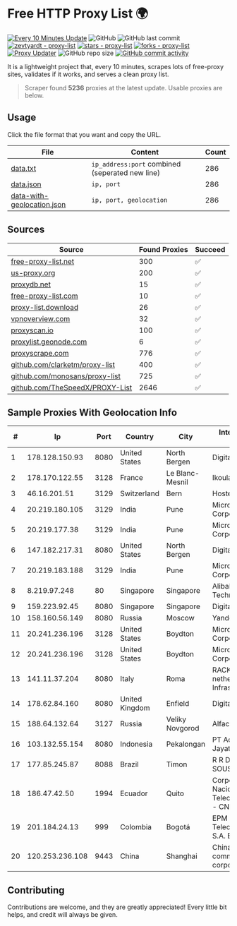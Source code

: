 
# Free HTTP Proxy List 🌍

[![Every 10 Minutes Update](https://github.com/mertguvencli/http-proxy-list/actions/workflows/main.yml/badge.svg?branch=main)](https://github.com/mertguvencli/http-proxy-list/actions/workflows/main.yml)
![GitHub](https://img.shields.io/github/license/mertguvencli/http-proxy-list)
![GitHub last commit](https://img.shields.io/github/last-commit/mertguvencli/http-proxy-list)
[![zevtyardt - proxy-list](https://img.shields.io/static/v1?label=zevtyardt&message=proxy-list&color=blue&logo=github)](https://github.com/zevtyardt/proxy-list "Go to GitHub repo")
[![stars - proxy-list](https://img.shields.io/github/stars/zevtyardt/proxy-list?style=social)](https://github.com/zevtyardt/proxy-list)
[![forks - proxy-list](https://img.shields.io/github/forks/zevtyardt/proxy-list?style=social)](https://github.com/zevtyardt/proxy-list)
[![Proxy Updater](https://github.com/zevtyardt/proxy-list/workflows/Proxy%20Updater/badge.svg)](https://github.com/zevtyardt/proxy-list/actions?query=workflow:"Proxy+Updater")
![GitHub repo size](https://img.shields.io/github/repo-size/zevtyardt/proxy-list)
[![GitHub commit activity](https://img.shields.io/github/commit-activity/m/zevtyardt/proxy-list?logo=commits)](https://github.com/zevtyardt/proxy-list/commits/main)

It is a lightweight project that, every 10 minutes, scrapes lots of free-proxy sites, validates if it works, and serves a clean proxy list.

> Scraper found **5236** proxies at the latest update. Usable proxies are below.

## Usage

Click the file format that you want and copy the URL.

|File|Content|Count|
|----|-------|-----|
|[data.txt](https://raw.githubusercontent.com/mertguvencli/http-proxy-list/main/proxy-list/data.txt)|`ip_address:port` combined (seperated new line)|286|
|[data.json](https://raw.githubusercontent.com/mertguvencli/http-proxy-list/main/proxy-list/data.json)|`ip, port`|286|
|[data-with-geolocation.json](https://raw.githubusercontent.com/mertguvencli/http-proxy-list/main/proxy-list/data-with-geolocation.json)|`ip, port, geolocation`|286|

## Sources

|Source|Found Proxies|Succeed|
|------|-------------|-------|
|[free-proxy-list.net](https://free-proxy-list.net)|300|✅|
|[us-proxy.org](https://www.us-proxy.org)|200|✅|
|[proxydb.net](http://proxydb.net)|15|✅|
|[free-proxy-list.com](https://free-proxy-list.com/?page=&port=&type%5B%5D=http&type%5B%5D=https&up_time=0&search=Search)|10|✅|
|[proxy-list.download](https://www.proxy-list.download/HTTP)|26|✅|
|[vpnoverview.com](https://vpnoverview.com/privacy/anonymous-browsing/free-proxy-servers)|32|✅|
|[proxyscan.io](https://www.proxyscan.io)|100|✅|
|[proxylist.geonode.com](https://proxylist.geonode.com/api/proxy-list?limit=300&page=1&sort_by=lastChecked&sort_type=desc&protocols=http,https)|6|✅|
|[proxyscrape.com](https://api.proxyscrape.com/v2/?request=displayproxies&protocol=http&timeout=10000&country=all&ssl=all&anonymity=all)|776|✅|
|[github.com/clarketm/proxy-list](https://raw.githubusercontent.com/clarketm/proxy-list/master/proxy-list-raw.txt)|400|✅|
|[github.com/monosans/proxy-list](https://raw.githubusercontent.com/monosans/proxy-list/main/proxies/http.txt)|725|✅|
|[github.com/TheSpeedX/PROXY-List](https://raw.githubusercontent.com/TheSpeedX/PROXY-List/master/http.txt)|2646|✅|


## Sample Proxies With Geolocation Info

|#|Ip|Port|Country|City|Internet Service Provider|
|-|--|----|-------|----|-------------------------|
|1|178.128.150.93|8080|United States|North Bergen|DigitalOcean, LLC|
|2|178.170.122.55|3128|France|Le Blanc-Mesnil|Ikoula Ripe|
|3|46.16.201.51|3129|Switzerland|Bern|Hosteur SA|
|4|20.219.180.105|3129|India|Pune|Microsoft Corporation|
|5|20.219.177.38|3129|India|Pune|Microsoft Corporation|
|6|147.182.217.31|8080|United States|North Bergen|DigitalOcean, LLC|
|7|20.219.183.188|3129|India|Pune|Microsoft Corporation|
|8|8.219.97.248|80|Singapore|Singapore|Alibaba (US) Technology Co., Ltd.|
|9|159.223.92.45|8080|Singapore|Singapore|DigitalOcean, LLC|
|10|158.160.56.149|8080|Russia|Moscow|Yandex.Cloud LLC|
|11|20.241.236.196|3128|United States|Boydton|Microsoft Corporation|
|12|20.241.236.196|3128|United States|Boydton|Microsoft Corporation|
|13|141.11.37.204|8080|Italy|Roma|RACK400 com netherlands Infrastructure|
|14|178.62.84.160|8080|United Kingdom|Enfield|DigitalOcean, LLC|
|15|188.64.132.64|3127|Russia|Veliky Novgorod|Alfacom|
|16|103.132.55.154|8080|Indonesia|Pekalongan|PT Adeaksa Indo Jayatama|
|17|177.85.245.87|8088|Brazil|Timon|R R DE FRANCA SOUSA|
|18|186.47.42.50|1994|Ecuador|Quito|Corporacion Nacional De Telecomunicaciones - CNT EP|
|19|201.184.24.13|999|Colombia|Bogotá|EPM Telecomunicaciones S.A. E.S.P.|
|20|120.253.236.108|9443|China|Shanghai|China Mobile communications corporation|



## Contributing

Contributions are welcome, and they are greatly appreciated! Every
little bit helps, and credit will always be given.

